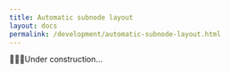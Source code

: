 ```yaml
---
title: Automatic subnode layout
layout: docs
permalink: /development/automatic-subnode-layout.html
---
```


<p>👷👷‍♀️Under construction…</p>